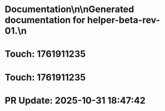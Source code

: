 # Documentation\n\nGenerated documentation for helper-beta-rev-01.\n

# Touch: 1761911235

# Touch: 1761911235

# PR Update: 2025-10-31 18:47:42

